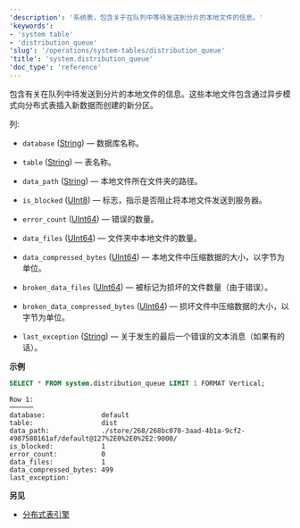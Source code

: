 ```yaml
---
'description': '系统表，包含关于在队列中等待发送到分片的本地文件的信息。'
'keywords':
- 'system table'
- 'distribution_queue'
'slug': '/operations/system-tables/distribution_queue'
'title': 'system.distribution_queue'
'doc_type': 'reference'
---
```


包含有关在队列中待发送到分片的本地文件的信息。这些本地文件包含通过异步模式向分布式表插入新数据而创建的新分区。

列:

- `database` ([String](../../sql-reference/data-types/string.md)) — 数据库名称。

- `table` ([String](../../sql-reference/data-types/string.md)) — 表名称。

- `data_path` ([String](../../sql-reference/data-types/string.md)) — 本地文件所在文件夹的路径。

- `is_blocked` ([UInt8](../../sql-reference/data-types/int-uint.md)) — 标志，指示是否阻止将本地文件发送到服务器。

- `error_count` ([UInt64](../../sql-reference/data-types/int-uint.md)) — 错误的数量。

- `data_files` ([UInt64](../../sql-reference/data-types/int-uint.md)) — 文件夹中本地文件的数量。

- `data_compressed_bytes` ([UInt64](../../sql-reference/data-types/int-uint.md)) — 本地文件中压缩数据的大小，以字节为单位。

- `broken_data_files` ([UInt64](../../sql-reference/data-types/int-uint.md)) — 被标记为损坏的文件数量（由于错误）。

- `broken_data_compressed_bytes` ([UInt64](../../sql-reference/data-types/int-uint.md)) — 损坏文件中压缩数据的大小，以字节为单位。

- `last_exception` ([String](../../sql-reference/data-types/string.md)) — 关于发生的最后一个错误的文本消息（如果有的话）。

**示例**

```sql
SELECT * FROM system.distribution_queue LIMIT 1 FORMAT Vertical;
```

```text
Row 1:
──────
database:              default
table:                 dist
data_path:             ./store/268/268bc070-3aad-4b1a-9cf2-4987580161af/default@127%2E0%2E0%2E2:9000/
is_blocked:            1
error_count:           0
data_files:            1
data_compressed_bytes: 499
last_exception:
```

**另见**

- [分布式表引擎](../../engines/table-engines/special/distributed.md)

